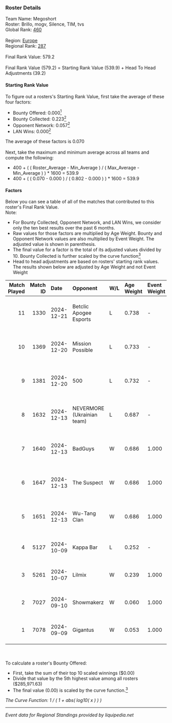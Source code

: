 ### Roster Details<br />
Team Name: Megoshort<br />
Roster: Brillo, mogv, Silence, TIM, tvs<br />
Global Rank: [460](../../standings_global_2025_02_28.md)<br />
<br />
Region: [Europe]( ../../standings_europe_2025_02_28.md)<br />
Regional Rank: [287]( ../../standings_europe_2025_02_28.md)<br />
<br />
Final Rank Value:  579.2<br />
<br />
Final Rank Value (579.2) = Starting Rank Value (539.9) + Head To Head Adjustments (39.2)<br />

#### Starting Rank Value<br />
To figure out a rosters's Starting Rank Value, first take the average of these four factors:<br />
- Bounty Offered: 0.000[<sup>1</sup>](#table2)
- Bounty Collected: 0.223[<sup>2</sup>](#table1)
- Opponent Network: 0.057[<sup>2</sup>](#table1)
- LAN Wins: 0.000[<sup>2</sup>](#table1)

The average of these factors is 0.070<br />
<br />
Next, take the maximum and minimum average across all teams and compute the following:<br />
- 400 + ( ( Roster_Average - Min_Average ) / ( Max_Average - Min_Average ) ) * 1600 = 539.9
- 400 + ( ( 0.070 - 0.000 ) / ( 0.802 - 0.000 ) ) * 1600 = 539.9


#### Factors<br />
Below you can see a table of all of the matches that contributed to this roster's Final Rank Value.<br />
Note:<br />

- For Bounty Collected, Opponent Network, and LAN Wins, we consider only the ten best results over the past 6 months.
- Raw values for those factors are multiplied by Age Weight. Bounty and Opponent Network values are also multiplied by Event Weight. The adjusted value is shown in parenthesis.
- The final value for a factor is the total of its adjusted values divided by 10. Bounty Collected is further scaled by the curve function[<sup>3</sup>](#curveFunction)
- Head to head adjustments are based on rosters' starting rank values. The results shown below are adjusted by Age Weight and not Event Weight
<span id="table1"></span><br />


| Match Played | Match ID | Date       | Opponent                   | W/L | Age Weight | Event Weight | Bounty Collected | Opponent Network | LAN Wins  | H2H Adj. | Roster                             |
| -: | -: | :- | :- | :- | :- | :- | :- | :- | :- | -: | :- |
|           11 |     1330 | 2024-12-21 | Betclic Apogee Esports     | L   | 0.738      | -            | -                | -                | -         |    -0.95 | Brillo, mogv, Silence, TIM, tvs    |
|           10 |     1369 | 2024-12-20 | Mission Possible           | L   | 0.733      | -            | -                | -                | -         |   -10.34 | Brillo, mogv, robiin, Silence, tvs |
|            9 |     1381 | 2024-12-20 | 500                        | L   | 0.732      | -            | -                | -                | -         |    -0.45 | Brillo, mogv, Silence, TIM, tvs    |
|            8 |     1632 | 2024-12-13 | NEVERMORE (Ukrainian team) | L   | 0.687      | -            | -                | -                | -         |    -1.74 | Brillo, mogv, Silence, TIM, tvs    |
|            7 |     1640 | 2024-12-13 | BadGuys                    | W   | 0.686      | 1.000        | 0.000 (0.000)    | 0.302 (0.207)    | 0 (0.000) |    16.09 | Brillo, mogv, Silence, TIM, tvs    |
|            6 |     1647 | 2024-12-13 | The Suspect                | W   | 0.686      | 1.000        | 0.003 (0.002)    | 0.242 (0.166)    | 0 (0.000) |    16.22 | Brillo, mogv, Silence, TIM, tvs    |
|            5 |     1651 | 2024-12-13 | Wu-Tang Clan               | W   | 0.686      | 1.000        | 0.001 (0.001)    | 0.235 (0.161)    | 0 (0.000) |    15.31 | Brillo, mogv, Silence, TIM, tvs    |
|            4 |     5127 | 2024-10-09 | Kappa Bar                  | L   | 0.252      | -            | -                | -                | -         |    -1.94 | Brillo, dezt, TIM, tvs, viz        |
|            3 |     5261 | 2024-10-07 | Lilmix                     | W   | 0.239      | 1.000        | 0.001 (0.000)    | 0.141 (0.034)    | 0 (0.000) |     5.37 | Brillo, dezt, TIM, tvs, viz        |
|            2 |     7027 | 2024-09-10 | Showmakerz                 | W   | 0.060      | 1.000        | 0.001 (0.000)    | 0.039 (0.002)    | 0 (0.000) |     1.15 | Brillo, dezt, TIM, tvs, viz        |
|            1 |     7078 | 2024-09-09 | Gigantus                   | W   | 0.053      | 1.000        | 0.000 (0.000)    | 0.000 (0.000)    | 0 (0.000) |     0.52 | Brillo, dezt, TIM, tvs, viz        |

<br />
<span id="table2"></span><br />
To calculate a roster's Bounty Offered:<br />

- First, take the sum of their top 10 scaled winnings ($0.00)
- Divide that value by the 5th highest value among all rosters ($285,971.63)
- The final value (0.00) is scaled by the curve function.[<sup>3</sup>](#curveFunction)

<span id="curveFunction"></span>_The Curve Function: 1 / ( 1 + abs( log10( x ) ) )_<br />

---
_Event data for Regional Standings provided by liquipedia.net_<br />
